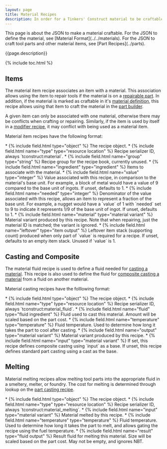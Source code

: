 ```yaml
---
layout: page
title: Material Recipes
description: In order for a Tinkers' Construct material to be craftable and repairable, its necessary to define one or more recipes. This page documents the recipe format for working with materials using the part builder, casting, and melting.
---
```


<div class="hatnote" markdown=1>
This page is about the JSON to make a material craftable. For the JSON to define the material, see [Material Format](../../materials). For the JSON to craft tool parts and other material items, see [Part Recipes](../parts).
</div>

{{page.description}}

{% include toc.html %}

## Items

The material item recipe associates an item with a material. This association allows using the item to repair tools if the material is on a [repairable part](../../stat-types). In addition, if the material is marked as craftable in it's [material definition](../../materials#definition), this recipe allows using that item to craft the material in the [part builder](../parts#part-builder).

A given item can only be associated with one material, otherwise there may be conflicts when crafting or repairing. Similarly, if the item is used by itself in a [modifier recipe](../modifiers), it may conflict with being used as a material item.

Material item recipes have the following format:

<div class="treeview" markdown=1>
* {% include field.html type="object" %} The recipe object.
    * {% include field.html name="type" type="resource location" %} Recipe serializer ID, always `tconstruct:material`.
    * {% include field.html name="group" type="string" %} Recipe group for the recipe book, currently unused.
    * {% include field.html name="ingredient" type="ingredient" %} Items to associate with the material.
    * {% include field.html name="value" type="integer" %} Value associated with this recipe, in comparison to the material's base unit. For example, a block of metal would have a value of 9 compared to the base unit of ingots. If unset, defaults to 1.
    * {% include field.html name="needed" type="integer" %} Denominator of the value associated with this recipe, allows an item to represent a fraction of the base unit. For example, a nugget would have a `value` of 1 with `needed` set to 9 to indicate it represents 1/9 of the base unit of ingot. If unset, defaults to 1.
    * {% include field.html name="material" type="material variant" %} Material variant produced by this recipe. Note that when repairing, just the material ID is matched; the variant is ignored.
    * {% include field.html name="leftover" type="item output" %} Leftover item stack (supporting count) produced when only part of `value` is required for a recipe. If unset, defaults to an empty item stack. Unused if `value` is 1.
</div>

## Casting and Composite

The material fluid recipe is used to define a fluid needed for [casting a material](../parts#part-casting). This recipe is also used to define the fluid for [composite casting a material](../parts#composite-casting) from a fluid on another material.

Material casting recipes have the folllowing format:

<div class="treeview" markdown=1>
* {% include field.html type="object" %} The recipe object.
    * {% include field.html name="type" type="resource location" %} Recipe serializer ID, always `tconstruct:material_fluid`.
    * {% include field.html name="fluid" type="fluid ingredient" %} Fluid used to cast this material. Amount will be scaled based on the part cost.
    * {% include field.html name="temperature" type="temperature" %} Fluid temperature. Used to determine how long it takes the part to cool after casting.
    * {% include field.html name="output" type="material variant" %} Material variant produced by this recipe.
    * {% include field.html name="input" type="material variant" %} If set, this recipe defines composite castng using `input` as a base. If unset, this recipe defines standard part casting using a cast as the base.
</div>

## Melting

Material melting recipes allow melting tool parts into the appropriate fluid in a smeltery, melter, or foundry. The cost for melting is determined through lookup on the [part casting recipe](../parts#part-casting).

<div class="treeview" markdown=1>
* {% include field.html type="object" %} The recipe object.
    * {% include field.html name="type" type="resource location" %} Recipe serializer ID, always `tconstruct:material_melting`.
    * {% include field.html name="input" type="material variant" %} Material melted by this recipe.
    * {% include field.html name="temperature" type="temperature" %} Fluid temperature. Used to determine how long it takes the part to melt, and allows gating the recipe using the fuel temperature.
    * {% include field.html name="result" type="fluid output" %} Result fluid for melting this material. Size will be scaled based on the part cost. May not be empty, and ignores NBT.
</div>
